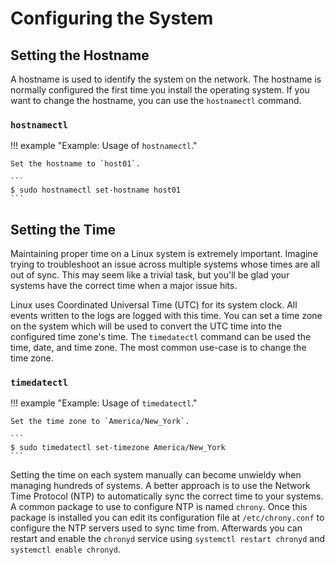 # Configuring the System

## Setting the Hostname

A hostname is used to identify the system on the network. The hostname is normally configured the first time you install the operating system. If you want to change the hostname, you can use the `hostnamectl` command.

### `hostnamectl`

!!! example "Example: Usage of `hostnamectl`."

    Set the hostname to `host01`.

    ```
    $ sudo hostnamectl set-hostname host01
    ```

## Setting the Time

Maintaining proper time on a Linux system is extremely important. Imagine trying to troubleshoot an issue across multiple systems whose times are all out of sync. This may seem like a trivial task, but you'll be glad your systems have the correct time when a major issue hits.

Linux uses Coordinated Universal Time (UTC) for its system clock. All events written to the logs are logged with this time. You can set a time zone on the system which will be used to convert the UTC time into the configured time zone's time. The `timedatectl` command can be used the time, date, and time zone. The most common use-case is to change the time zone.

### `timedatectl`

!!! example "Example: Usage of `timedatectl`."

    Set the time zone to `America/New_York`.

    ```
    $ sudo timedatectl set-timezone America/New_York
    ```

Setting the time on each system manually can become unwieldy when managing hundreds of systems. A better approach is to use the Network Time Protocol (NTP) to automatically sync the correct time to your systems. A common package to use to configure NTP is named `chrony`. Once this package is installed you can edit its configuration file at `/etc/chrony.conf` to configure the NTP servers used to sync time from. Afterwards you can restart and enable the `chronyd` service using `systemctl restart chronyd` and `systemctl enable chronyd`.

